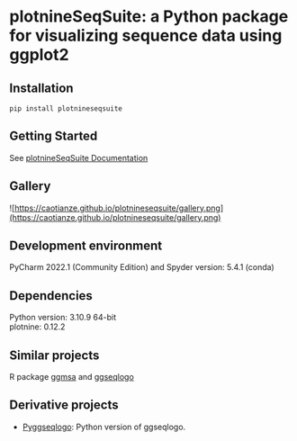 # plotnineSeqSuite: a Python package for visualizing sequence data using ggplot2
## Installation
`pip install plotnineseqsuite`
## Getting Started
See [plotnineSeqSuite Documentation](https://caotianze.github.io/plotnineseqsuite/) 
## Gallery
![https://caotianze.github.io/plotnineseqsuite/gallery.png](https://caotianze.github.io/plotnineseqsuite/gallery.png)
## Development environment 
PyCharm 2022.1 (Community Edition) and Spyder version: 5.4.1  (conda)
## Dependencies
Python version: 3.10.9 64-bit    
plotnine: 0.12.2
## Similar projects
R package [ggmsa](https://github.com/YuLab-SMU/ggmsa) and [ggseqlogo](https://github.com/omarwagih/ggseqlogo)
## Derivative projects
- [Pyggseqlogo](https://github.com/CaoTianze/pyggseqlogo): Python version of ggseqlogo. 